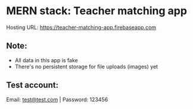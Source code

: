 # MERN stack: Teacher matching app

Hosting URL: https://teacher-matching-app.firebaseapp.com

## Note:

- All data in this app is fake
- There's no persistent storage for file uploads (images) yet

## Test account:

Email: test@test.com | Password: 123456
